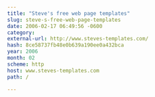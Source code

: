 ```yaml
---
title: "Steve's free web page templates"
slug: steve-s-free-web-page-templates
date: 2006-02-17 06:49:56 -0600
category: 
external-url: http://www.steves-templates.com/
hash: 8ce58737fb48e0b639a190ee0a432bca
year: 2006
month: 02
scheme: http
host: www.steves-templates.com
path: /

---
```



